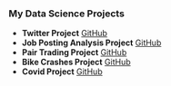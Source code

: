 ### My Data Science Projects

* **Twitter Project** [GitHub](https://github.com/MiKhai37/tweet-analysis)
* **Job Posting Analysis Project** [GitHub](https://github.com/MiKhai37/job-posting-analysis)
* **Pair Trading Project** [GitHub](https://github.com/MiKhai37/pair-trading)
* **Bike Crashes Project** [GitHub](https://github.com/MiKhai37/bike-crash-project)
* **Covid Project** [GitHub](https://github.com/MiKhai37/covid-project)
